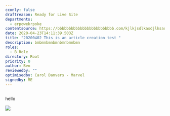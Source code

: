 ```yaml
---
cconly: false
draftreason: Ready for Live Site
departments:
  - erpowekrpoke
contentsource: https://bbbbbbbbbbbbbbbbbbbbbbbbb.com/kjlkjsdlkasdjlksadjdlksajdlsakjlsdkjflsakjfdslkjfdslkjsdhjkdsfhkjasdhfkdsjhfksjhfdksjfhdskhjfkdsjfhdskjhfkdsjfhdskjfhdshdskjhfdskjhfdskjfhds
date: 2020-04-23T14:11:39.503Z
title: "20200402 This is an article creation test "
description: bmbmnbmnbmnbmnbmnbmn
roles:
  - B Role
directory: Root
priority: 0
author: Ben
reviewedby: ""
optimisedby: Carol Danvers - Marvel
signedby: ME
---
```



![]()

hello

![](https://ucarecdn.com/3d934bd5-f8c7-4ce8-aa2e-ec91dd5faa2e/-/preview/-/enhance/58/)